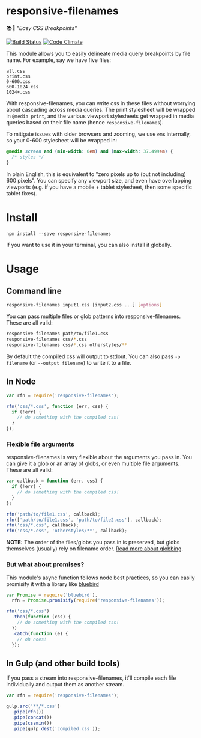 # responsive-filenames
📚📲 _"Easy CSS Breakpoints"_

[![Build Status](https://travis-ci.org/nymag/responsive-filenames.svg)](https://travis-ci.org/nymag/responsive-filenames)
[![Code Climate](https://codeclimate.com/github/nymag/responsive-filenames/badges/gpa.svg)](https://codeclimate.com/github/nymag/responsive-filenames)

This module allows you to easily delineate media query breakpoints by file name. For example, say we have five files:

```
all.css
print.css
0-600.css
600-1024.css
1024+.css
```

With responsive-filenames, you can write css in these files without worrying about cascading across media queries. The print stylesheet will be wrapped in `@media print`, and the various viewport stylesheets get wrapped in media queries based on their file name (hence `responsive-filenames`).

To mitigate issues with older browsers and zooming, we use `em`s internally, so your 0-600 stylesheet will be wrapped in:

```css
@media screen and (min-width: 0em) and (max-width: 37.499em) {
  /* styles */
}
```

In plain English, this is equivalent to "zero pixels up to (but not including) 600 pixels". You can specify any viewport size, and even have overlapping viewports (e.g. if you have a mobile + tablet stylesheet, then some specific tablet fixes).

# Install

```
npm install --save responsive-filenames
```

If you want to use it in your terminal, you can also install it globally.

# Usage

## Command line

```bash
responsive-filenames input1.css [input2.css ...] [options]
```

You can pass multiple files or glob patterns into responsive-filenames. These are all valid:

```bash
responsive-filenames path/to/file1.css
responsive-filenames css/*.css
responsive-filenames css/*.css otherstyles/**
```

By default the compiled css will output to stdout. You can also pass `-o filename` (or `--output filename`) to write it to a file.

## In Node

```js
var rfn = require('responsive-filenames');

rfn('css/*.css', function (err, css) {
  if (!err) {
    // do something with the compiled css!
  }
});
```

### Flexible file arguments

responsive-filenames is very flexible about the arguments you pass in. You can give it a glob or an array of globs, or even multiple file arguments. These are all valid:

```js
var callback = function (err, css) {
  if (!err) {
    // do something with the compiled css!
  }
};

rfn('path/to/file1.css', callback);
rfn(['path/to/file1.css', 'path/to/file2.css'], callback);
rfn('css/*.css', callback);
rfn('css/*.css', 'otherstyles/**', callback);
```

**NOTE:** The order of the files/globs you pass in is preserved, but globs themselves (usually) rely on filename order. [Read more about globbing](https://www.npmjs.com/package/glob#glob-primer).

### But what about promises?

This module's async function follows node best practices, so you can easily promisify it with a library like [bluebird](https://github.com/petkaantonov/bluebird)

```js
var Promise = require('bluebird'),
  rfn = Promise.promisify(require('responsive-filenames'));

rfn('css/*.css')
  .then(function (css) {
    // do something with the compiled css!
  })
  .catch(function (e) {
    // oh noes!
  });
```

## In Gulp (and other build tools)

If you pass a stream into responsive-filenames, it'll compile each file individually and output them as another stream.

```js
var rfn = require('responsive-filenames');

gulp.src('**/*.css')
  .pipe(rfn())
  .pipe(concat())
  .pipe(cssmin())
  .pipe(gulp.dest('compiled.css'));
```